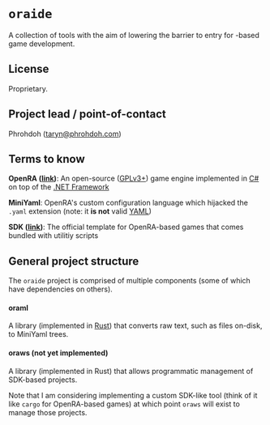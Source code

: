 # `oraide`

A collection of tools with the aim of lowering the barrier to entry for -based game development.

## License

Proprietary.

## Project lead / point-of-contact

Phrohdoh (taryn@phrohdoh.com)

## Terms to know

**OpenRA ([link](https://openra.net))**: An open-source ([GPLv3+](https://www.gnu.org/licenses/quick-guide-gplv3.html)) game engine implemented in [C#](https://docs.microsoft.com/en-us/dotnet/csharp/) on top of the [.NET Framework](https://en.wikipedia.org/wiki/.NET_Framework)

**MiniYaml**: OpenRA's custom configuration language which hijacked the `.yaml` extension (note: it **is not** valid [YAML](https://yaml.org/spec/1.2/spec.html))

**SDK ([link](https://github.com/OpenRA/OpenRAModSDK/))**: The official template for OpenRA-based games that comes bundled with utilitiy scripts

## General project structure

The `oraide` project is comprised of multiple components (some of which have dependencies on others).

#### oraml

A  library (implemented in [Rust](https://www.rust-lang.org)) that converts raw text, such as files on-disk, to MiniYaml trees.

#### oraws (not yet implemented)

A library (implemented in Rust) that allows programmatic management of SDK-based projects.

Note that I am considering implementing a custom SDK-like tool (think of it like `cargo` for OpenRA-based games) at which point `oraws` will exist to manage those projects.